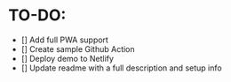 # TO-DO:

- [] Add full PWA support
- [] Create sample Github Action
- [] Deploy demo to Netlify
- [] Update readme with a full description and setup info
